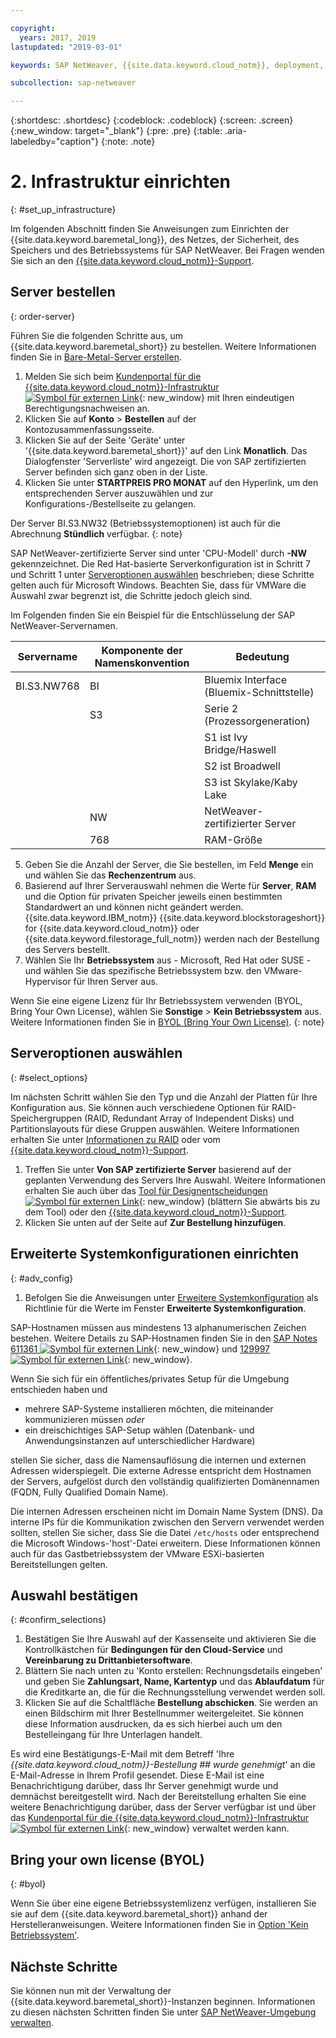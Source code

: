 ```yaml
---

copyright:
  years: 2017, 2019
lastupdated: "2019-03-01"

keywords: SAP NetWeaver, {{site.data.keyword.cloud_notm}}, deployment, BYOL, database

subcollection: sap-netweaver

---
```


{:shortdesc: .shortdesc}
{:codeblock: .codeblock}
{:screen: .screen}
{:new_window: target="_blank"}
{:pre: .pre}
{:table: .aria-labeledby="caption"}
{:note: .note}

# 2. Infrastruktur einrichten
{: #set_up_infrastructure}

Im folgenden Abschnitt finden Sie Anweisungen zum Einrichten der {{site.data.keyword.baremetal_long}}, des Netzes, der Sicherheit, des Speichers und des Betriebssystems für SAP NetWeaver. Bei Fragen wenden Sie sich an den [{{site.data.keyword.cloud_notm}}-Support](/docs/get-support?topic=get-support-getting-customer-support#getting-customer-support).

## Server bestellen
{: order-server}

Führen Sie die folgenden Schritte aus, um {{site.data.keyword.baremetal_short}} zu bestellen. Weitere Informationen finden Sie in [Bare-Metal-Server erstellen](/docs/bare-metal?topic=bare-metal-ordering-baremetal-server#ordering-baremetal-server).

1. Melden Sie sich beim [Kundenportal für die {{site.data.keyword.cloud_notm}}-Infrastruktur ![Symbol für externen Link](../../icons/launch-glyph.svg "Symbol für externen Link")](https://control.softlayer.com){: new_window} mit Ihren eindeutigen Berechtigungsnachweisen an. 
2. Klicken Sie auf **Konto** > **Bestellen** auf der Kontozusammenfassungsseite.
3. Klicken Sie auf der Seite 'Geräte' unter '{{site.data.keyword.baremetal_short}}' auf den Link **Monatlich**. Das Dialogfenster 'Serverliste' wird angezeigt. Die von SAP zertifizierten Server befinden sich ganz oben in der Liste. 
4. Klicken Sie unter **STARTPREIS PRO MONAT** auf den Hyperlink, um den entsprechenden Server auszuwählen und zur Konfigurations-/Bestellseite zu gelangen.

Der Server BI.S3.NW32 (Betriebssystemoptionen) ist auch für die Abrechnung **Stündlich** verfügbar.
{: note}

   SAP NetWeaver-zertifizierte Server sind unter 'CPU-Modell' durch **-NW** gekennzeichnet. Die Red Hat-basierte Serverkonfiguration ist in Schritt 7 und Schritt 1 unter [Serveroptionen auswählen](#select_options) beschrieben; diese Schritte gelten auch für Microsoft Windows. Beachten Sie, dass für VMWare die Auswahl zwar begrenzt ist, die Schritte jedoch gleich sind.

   Im Folgenden finden Sie ein Beispiel für die Entschlüsselung der SAP NetWeaver-Servernamen. 

| Servername  | Komponente der Namenskonvention | Bedeutung |
| --- | --- | --- |
| BI.S3.NW768 | BI | Bluemix Interface (Bluemix-Schnittstelle) |
| | S3 | Serie 2 (Prozessorgeneration) |
| | | S1 ist Ivy Bridge/Haswell |
| | | S2 ist Broadwell |
| | | S3 ist Skylake/Kaby Lake |
| | NW | NetWeaver-zertifizierter Server |
| | 768 | RAM-Größe |

5. Geben Sie die Anzahl der Server, die Sie bestellen, im Feld **Menge** ein und wählen Sie das **Rechenzentrum** aus.
6. Basierend auf Ihrer Serverauswahl nehmen die Werte für **Server**, **RAM** und die Option für privaten Speicher jeweils einen bestimmten Standardwert an und können nicht geändert werden. {{site.data.keyword.IBM_notm}} {{site.data.keyword.blockstorageshort}} for {{site.data.keyword.cloud_notm}} oder {{site.data.keyword.filestorage_full_notm}} werden nach der Bestellung des Servers bestellt. 
7. Wählen Sie Ihr **Betriebssystem** aus - Microsoft, Red Hat oder SUSE - und wählen Sie das spezifische Betriebssystem bzw. den VMware-Hypervisor für Ihren Server aus.

Wenn Sie eine eigene Lizenz für Ihr Betriebssystem verwenden (BYOL, Bring Your Own License), wählen Sie **Sonstige** > **Kein Betriebssystem** aus. Weitere Informationen finden Sie in [BYOL (Bring Your Own License)](#byol).
{: note}

## Serveroptionen auswählen
{: #select_options}

Im nächsten Schritt wählen Sie den Typ und die Anzahl der Platten für Ihre Konfiguration aus. Sie können auch verschiedene Optionen für RAID-Speichergruppen (RAID, Redundant Array of Independent Disks) und Partitionslayouts für diese Gruppen auswählen. Weitere Informationen erhalten Sie unter [Informationen zu RAID](/docs/bare-metal?topic=bare-metal-about-raid#about-raid) oder vom [{{site.data.keyword.cloud_notm}}-Support](/docs/get-support?topic=get-support-getting-customer-support#getting-customer-support).

1. Treffen Sie unter **Von SAP zertifizierte Server** basierend auf der geplanten Verwendung des Servers Ihre Auswahl. Weitere Informationen erhalten Sie auch über das [Tool für Designentscheidungen ![Symbol für externen Link](../../icons/launch-glyph.svg "Symbol für externen Link")](https://github.com/ibm-cloud-architecture/infrastructure-design-decision-tool){: new_window} (blättern Sie abwärts bis zu dem Tool) oder den [{{site.data.keyword.cloud_notm}}-Support](/docs/get-support?topic=get-support-getting-customer-support#getting-customer-support). 
2. Klicken Sie unten auf der Seite auf **Zur Bestellung hinzufügen**.

## Erweiterte Systemkonfigurationen einrichten
{: #adv_config}

1. Befolgen Sie die Anweisungen unter [Erweitere Systemkonfiguration](/docs/bare-metal?topic=bare-metal-ordering-baremetal-server#ordering-baremetal-server) als Richtlinie für die Werte im Fenster **Erweiterte Systemkonfiguration**.

SAP-Hostnamen müssen aus mindestens 13 alphanumerischen Zeichen bestehen. Weitere Details zu SAP-Hostnamen finden Sie in den [SAP Notes 611361 ![Symbol für externen Link](../../icons/launch-glyph.svg "Symbol für externen Link")](https://launchpad.support.sap.com/#/611361){: new_window} und [129997 ![Symbol für externen Link](../../icons/launch-glyph.svg "Symbol für externen Link")](https://launchpad.support.sap.com/#/129997){: new_window}. 

Wenn Sie sich für ein öffentliches/privates Setup für die Umgebung entschieden haben und
  * mehrere SAP-Systeme installieren möchten, die miteinander kommunizieren müssen *oder*
  * ein dreischichtiges SAP-Setup wählen (Datenbank- und Anwendungsinstanzen auf unterschiedlicher Hardware)

stellen Sie sicher, dass die Namensauflösung die internen und externen Adressen widerspiegelt. Die externe Adresse entspricht dem Hostnamen der Servers, aufgelöst durch den vollständig qualifizierten Domänennamen (FQDN, Fully Qualified Domain Name).

Die internen Adressen erscheinen nicht im Domain Name System (DNS). Da interne IPs für die Kommunikation zwischen den Servern verwendet werden sollten, stellen Sie sicher, dass Sie die Datei `/etc/hosts` oder entsprechend die Microsoft Windows-'host'-Datei erweitern. Diese Informationen können auch für das Gastbetriebssystem der VMware ESXi-basierten Bereitstellungen gelten.

## Auswahl bestätigen
{: #confirm_selections}

1. Bestätigen Sie Ihre Auswahl auf der Kassenseite und aktivieren Sie die Kontrollkästchen für **Bedingungen für den Cloud-Service** und **Vereinbarung zu Drittanbietersoftware**.
2. Blättern Sie nach unten zu 'Konto erstellen: Rechnungsdetails eingeben' und geben Sie **Zahlungsart, Name, Kartentyp** und das **Ablaufdatum** für die Kreditkarte an, die für die Rechnungsstellung verwendet werden soll.
3. Klicken Sie auf die Schaltfläche **Bestellung abschicken**. Sie werden an einen Bildschirm mit Ihrer Bestellnummer weitergeleitet. Sie können diese Information ausdrucken, da es sich hierbei auch um den Bestelleingang für Ihre Unterlagen handelt.

Es wird eine Bestätigungs-E-Mail mit dem Betreff 'Ihre _{{site.data.keyword.cloud_notm}}-Bestellung ## wurde genehmigt_' an die E-Mail-Adresse in Ihrem Profil gesendet. Diese E-Mail ist eine Benachrichtigung darüber, dass Ihr Server genehmigt wurde und demnächst bereitgestellt wird. Nach der Bereitstellung erhalten Sie eine weitere Benachrichtigung darüber, dass der Server verfügbar ist und über das [Kundenportal für die {{site.data.keyword.cloud_notm}}-Infrastruktur ![Symbol für externen Link](../../icons/launch-glyph.svg "Symbol für externen Link")](https://control.softlayer.com){: new_window} verwaltet werden kann. 

## Bring your own license (BYOL)
{: #byol}

Wenn Sie über eine eigene Betriebssystemlizenz verfügen, installieren Sie sie auf dem {{site.data.keyword.baremetal_short}} anhand der Herstelleranweisungen. Weitere Informationen finden Sie in [Option 'Kein Betriebssystem'](/docs/bare-metal?topic=bare-metal-how-to-install-an-operating-system-on-a-no-os-server-#bm-no-os).

## Nächste Schritte

Sie können nun mit der Verwaltung der {{site.data.keyword.baremetal_short}}-Instanzen beginnen. Informationen zu diesen nächsten Schritten finden Sie unter [SAP NetWeaver-Umgebung verwalten](/docs/infrastructure/sap-netweaver?topic=sap-netweaver-manage_environment#manage_environment).
